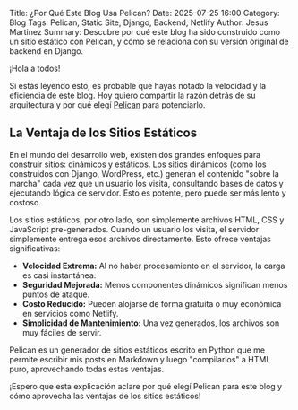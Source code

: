 Title: ¿Por Qué Este Blog Usa Pelican?
Date: 2025-07-25 16:00
Category: Blog
Tags: Pelican, Static Site, Django, Backend, Netlify
Author: Jesus Martinez
Summary: Descubre por qué este blog ha sido construido como un sitio estático con Pelican, y cómo se relaciona con su versión original de backend en Django.

¡Hola a todos!

Si estás leyendo esto, es probable que hayas notado la velocidad y la eficiencia de este blog. Hoy quiero compartir la razón detrás de su arquitectura y por qué elegí [Pelican](https://getpelican.com/) para potenciarlo.

## La Ventaja de los Sitios Estáticos

En el mundo del desarrollo web, existen dos grandes enfoques para construir sitios: dinámicos y estáticos. Los sitios dinámicos (como los construidos con Django, WordPress, etc.) generan el contenido "sobre la marcha" cada vez que un usuario los visita, consultando bases de datos y ejecutando lógica de servidor. Esto es potente, pero puede ser más lento y costoso.

Los sitios estáticos, por otro lado, son simplemente archivos HTML, CSS y JavaScript pre-generados. Cuando un usuario los visita, el servidor simplemente entrega esos archivos directamente. Esto ofrece ventajas significativas:

*   **Velocidad Extrema:** Al no haber procesamiento en el servidor, la carga es casi instantánea.
*   **Seguridad Mejorada:** Menos componentes dinámicos significan menos puntos de ataque.
*   **Costo Reducido:** Pueden alojarse de forma gratuita o muy económica en servicios como Netlify.
*   **Simplicidad de Mantenimiento:** Una vez generados, los archivos son muy fáciles de servir.

Pelican es un generador de sitios estáticos escrito en Python que me permite escribir mis posts en Markdown y luego "compilarlos" a HTML puro, aprovechando todas estas ventajas.

¡Espero que esta explicación aclare por qué elegí Pelican para este blog y cómo aprovecha las ventajas de los sitios estáticos!